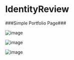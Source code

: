 # IdentityReview


###Simple Portfolio Page###

![image](https://user-images.githubusercontent.com/62180086/225611090-c3645fdc-ae1a-46a3-a34c-5760b16ab223.png)


![image](https://user-images.githubusercontent.com/62180086/225611402-7dda3735-a9b4-42c8-9e4e-d6b062149752.png)


![image](https://user-images.githubusercontent.com/62180086/225611444-28084a5b-2643-4b62-ad42-8a27460222b0.png)


